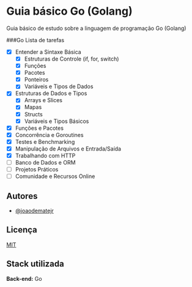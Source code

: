 
# Guia básico Go (Golang)

Guia básico de estudo sobre a linguagem de programação Go (Golang)

###Go Lista de tarefas

- [X] Entender a Sintaxe Básica
    - [X] Estruturas de Controle (if, for, switch)
    - [X] Funções
    - [X] Pacotes
    - [X] Ponteiros
    - [X] Variáveis e Tipos de Dados
- [X] Estruturas de Dados e Tipos
    - [X] Arrays e Slices
    - [X] Mapas
    - [X] Structs
    - [X] Variáveis e Tipos Básicos
- [X] Funções e Pacotes
- [X] Concorrência e Goroutines
- [X] Testes e Benchmarking
- [X] Manipulação de Arquivos e Entrada/Saída
- [X] Trabalhando com HTTP
- [ ] Banco de Dados e ORM
- [ ] Projetos Práticos
- [ ] Comunidade e Recursos Online

## Autores

- [@joaodematejr](https://www.github.com/joaodematejr)


## Licença

[MIT](https://choosealicense.com/licenses/mit/)


## Stack utilizada


**Back-end:** Go

